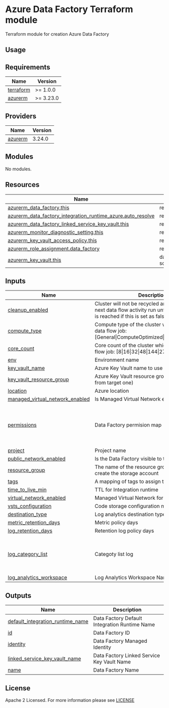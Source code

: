 # Azure Data Factory Terraform module
Terraform module for creation Azure Data Factory

## Usage

<!-- BEGIN_TF_DOCS -->
## Requirements

| Name | Version |
|------|---------|
| <a name="requirement_terraform"></a> [terraform](#requirement\_terraform) | >= 1.0.0 |
| <a name="requirement_azurerm"></a> [azurerm](#requirement\_azurerm) | >= 3.23.0 |

## Providers

| Name | Version |
|------|---------|
| <a name="provider_azurerm"></a> [azurerm](#provider\_azurerm) | 3.24.0 |

## Modules

No modules.

## Resources

| Name | Type |
|------|------|
| [azurerm_data_factory.this](https://registry.terraform.io/providers/hashicorp/azurerm/latest/docs/resources/data_factory) | resource |
| [azurerm_data_factory_integration_runtime_azure.auto_resolve](https://registry.terraform.io/providers/hashicorp/azurerm/latest/docs/resources/data_factory_integration_runtime_azure) | resource |
| [azurerm_data_factory_linked_service_key_vault.this](https://registry.terraform.io/providers/hashicorp/azurerm/latest/docs/resources/data_factory_linked_service_key_vault) | resource |
| [azurerm_monitor_diagnostic_setting.this](https://registry.terraform.io/providers/hashicorp/azurerm/latest/docs/resources/monitor_diagnostic_setting) | resource |
| [azurerm_key_vault_access_policy.this](https://registry.terraform.io/providers/hashicorp/azurerm/latest/docs/resources/key_vault_access_policy) | resource |
| [azurerm_role_assignment.data_factory](https://registry.terraform.io/providers/hashicorp/azurerm/latest/docs/resources/role_assignment) | resource |
| [azurerm_key_vault.this](https://registry.terraform.io/providers/hashicorp/azurerm/latest/docs/data-sources/key_vault) | data source |

## Inputs

| Name | Description | Type | Default | Required |
|------|-------------|------|---------|:--------:|
| <a name="input_cleanup_enabled"></a> [cleanup\_enabled](#input\_cleanup\_enabled) | Cluster will not be recycled and it will be used in next data flow activity run until TTL (time to live) is reached if this is set as false | `bool` | `true` | no |
| <a name="input_compute_type"></a> [compute\_type](#input\_compute\_type) | Compute type of the cluster which will execute data flow job: [General\|ComputeOptimized\|MemoryOptimized] | `string` | `"General"` | no |
| <a name="input_core_count"></a> [core\_count](#input\_core\_count) | Core count of the cluster which will execute data flow job: [8\|16\|32\|48\|144\|272] | `number` | `8` | no |
| <a name="input_env"></a> [env](#input\_env) | Environment name | `string` | n/a | yes |
| <a name="input_key_vault_name"></a> [key\_vault\_name](#input\_key\_vault\_name) | Azure Key Vault name to use | `string` | `""` | no |
| <a name="input_key_vault_resource_group"></a> [key\_vault\_resource\_group](#input\_key\_vault\_resource\_group) | Azure Key Vault resource group (if differs from from target one) | `string` | `""` | no |
| <a name="input_location"></a> [location](#input\_location) | Azure location | `string` | n/a | yes |
| <a name="input_managed_virtual_network_enabled"></a> [managed\_virtual\_network\_enabled](#input\_managed\_virtual\_network\_enabled) | Is Managed Virtual Network enabled? | `bool` | `true` | no |
| <a name="input_permissions"></a> [permissions](#input\_permissions) | Data Factory permision map | `list(map(string))` | <pre>[<br>  {<br>    "object_id": null,<br>    "role": null<br>  }<br>]</pre> | no |
| <a name="input_project"></a> [project](#input\_project) | Project name | `string` | n/a | yes |
| <a name="input_public_network_enabled"></a> [public\_network\_enabled](#input\_public\_network\_enabled) | Is the Data Factory visible to the public network? | `bool` | `false` | no |
| <a name="input_resource_group"></a> [resource\_group](#input\_resource\_group) | The name of the resource group in which to create the storage account | `string` | n/a | yes |
| <a name="input_tags"></a> [tags](#input\_tags) | A mapping of tags to assign to the resource | `map(any)` | `{}` | no |
| <a name="input_time_to_live_min"></a> [time\_to\_live\_min](#input\_time\_to\_live\_min) | TTL for Integration runtime | `string` | `15` | no |
| <a name="input_virtual_network_enabled"></a> [virtual\_network\_enabled](#input\_virtual\_network\_enabled) | Managed Virtual Network for Integration runtime | `bool` | `true` | no |
| <a name="input_vsts_configuration"></a> [vsts\_configuration](#input\_vsts\_configuration) | Code storage configuration map | `map(string)` | `{}` | no |
| <a name="input_destination_type"></a> [destination\_type](#input\destination\_type) | Log analytics destination type | `string` | `"Dedicated"` | no |
| <a name="input_metric_retention_days"></a> [metric\_retention\_days](#input\metric\_retention\_days) | Metric policy days | `number` | `0` | no |
| <a name="input_log_retention_days"></a> [log\_retention\_days](#input\log\_retention\_days) | Retention log policy days | `number` | `0` | no |
| <a name="input_log_category_list"></a> [log\_category\_list](#input\log\_category\_list) | Categoty list log | `list(string)` | <pre>[<br> "ActivityRuns", <br> "PipelineRuns",<br> "TriggerRuns" <br> ]</pre> | no |
| <a name="input_log_analytics_workspace"></a> [log\_analytics\_workspace](#input\log\_analytics\_workspace) | Log Analytics Workspace Name to ID map | `map(string)` | `{}` | no |

## Outputs

| Name | Description |
|------|-------------|
| <a name="output_default_integration_runtime_name"></a> [default\_integration\_runtime\_name](#output\_default\_integration\_runtime\_name) | Data Factory Default Integration Runtime Name |
| <a name="output_id"></a> [id](#output\_id) | Data Factory ID |
| <a name="output_identity"></a> [identity](#output\_identity) | Data Factory Managed Identity |
| <a name="output_linked_service_key_vault_name"></a> [linked\_service\_key\_vault\_name](#output\_linked\_service\_key\_vault\_name) | Data Factory Linked Service Key Vault Name |
| <a name="output_name"></a> [name](#output\_name) | Data Factory Name |
<!-- END_TF_DOCS -->

## License

Apache 2 Licensed. For more information please see [LICENSE](https://github.com/data-platform-hq/terraform-azurerm-data-factory/tree/main/LICENSE)
